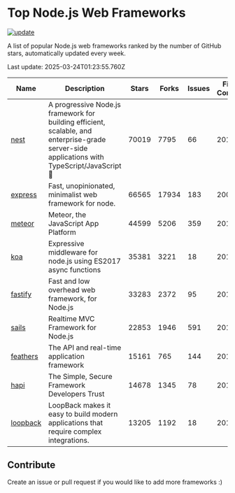 # Top Node.js Web Frameworks

[![update](https://github.com/sunnysid3up/nodejs-web-frameworks/actions/workflows/update.yml/badge.svg)](https://github.com/sunnysid3up/nodejs-web-frameworks/actions/workflows/update.yml)

A list of popular Node.js web frameworks ranked by the number of GitHub stars, automatically updated every week.

Last update: 2025-03-24T01:23:55.760Z

| Name          | Description          | Stars                     | Forks          | Issues               | First Commit        | Last Commit         | Language          |
|---------------|----------------------|---------------------------|----------------|----------------------|---------------------|---------------------|-------------------|
| [nest](https://github.com/nestjs/nest) | A progressive Node.js framework for building efficient, scalable, and enterprise-grade server-side applications with TypeScript/JavaScript 🚀 | 70019 | 7795 | 66 | 2017 | 2025-03-24 | TS |
| [express](https://github.com/expressjs/express) | Fast, unopinionated, minimalist web framework for node. | 66565 | 17934 | 183 | 2009 | 2025-03-24 | JS |
| [meteor](https://github.com/meteor/meteor) | Meteor, the JavaScript App Platform | 44599 | 5206 | 359 | 2012 | 2025-03-24 | JS |
| [koa](https://github.com/koajs/koa) | Expressive middleware for node.js using ES2017 async functions | 35381 | 3221 | 18 | 2013 | 2025-03-24 | JS |
| [fastify](https://github.com/fastify/fastify) | Fast and low overhead web framework, for Node.js | 33283 | 2372 | 95 | 2016 | 2025-03-23 | JS |
| [sails](https://github.com/balderdashy/sails) | Realtime MVC Framework for Node.js | 22853 | 1946 | 591 | 2012 | 2025-03-23 | JS |
| [feathers](https://github.com/feathersjs/feathers) | The API and real-time application framework | 15161 | 765 | 144 | 2011 | 2025-03-24 | TS |
| [hapi](https://github.com/hapijs/hapi) | The Simple, Secure Framework Developers Trust | 14678 | 1345 | 78 | 2011 | 2025-03-23 | JS |
| [loopback](https://github.com/strongloop/loopback) | LoopBack makes it easy to build modern applications that require complex integrations. | 13205 | 1192 | 18 | 2013 | 2025-03-21 | JS |

## Contribute 

Create an issue or pull request if you would like to add more frameworks :)